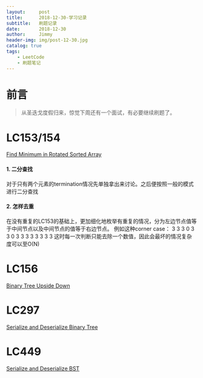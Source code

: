 ```yaml
---
layout:     post
title:      2018-12-30-学习记录
subtitle:   刷题记录
date:       2018-12-30
author:     Jimmy
header-img: img/post-12-30.jpg
catalog: true
tags:
    - LeetCode
    - 刷题笔记
---
```

# 前言

> 从圣迭戈度假归来，惊觉下周还有一个面试，有必要继续刷题了。


# LC153/154
[Find Minimum in Rotated Sorted Array](https://leetcode.com/problems/find-minimum-in-rotated-sorted-array-ii/)
#### 1. 二分查找
对于只有两个元素的termination情况先单独拿出来讨论。之后便按照一般的模式进行二分查找


#### 2. 怎样去重
在没有重复的LC153的基础上，更加细化地枚举有重复的情况，分为左边节点值等于中间节点以及中间节点的值等于右边节点。
例如这种corner case：
3 3 3 0 3
3 0 3 3 3
3 3 3 3 3
这时每一次判断只能去除一个数值，因此会最坏的情况复杂度可以至O(N)

# LC156
[Binary Tree Upside Down](https://leetcode.com/problems/binary-tree-upside-down/)



# LC297
[Serialize and Deserialize Binary Tree](https://leetcode.com/problems/serialize-and-deserialize-binary-tree/)

# LC449
[Serialize and Deserialize BST](https://leetcode.com/problems/serialize-and-deserialize-bst/)